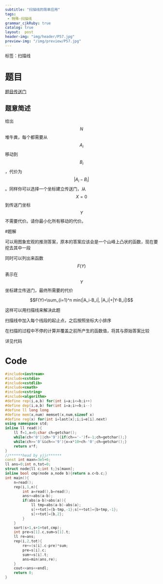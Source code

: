 ```yaml
---
subtitle: "扫描线的简单应用"
tags: 
 - 特殊-扫描线
grammar_cjkRuby: true
catalog: true
layout:  post
header-img: "img/header/P57.jpg"
preview-img: "/img/preview/P57.jpg"
---
```


标签：扫描线

# 题目

[题目传送门](https://www.luogu.org/problemnew/show/P4264)

## 题意简述

给出$$N$$堆牛粪，每个都需要从$$A_i$$移动到$$B_i$$，代价为$$|A_i-B_i|$$。同样你可以选择一个坐标建立传送门，从$$X=0$$到传送门坐标$$Y$$不需要代价。请你最小化所有移动的代价。

#题解

可以用图象宏观的推测答案，原本的答案应该会是一个山峰上凸状的函数，现在要挖去其中一段

同时可以列出来函数$$F(Y)$$表示在$$Y$$坐标建立传送门，最终所需要的代价

$$F(Y)=\sum_{i=1}^n min(|A_i-B_i|, |A_i|+|Y-B_i|)$$

这样可以用扫描线来解决此题

扫描线中加入每个线段的起止点，之后按照坐标大小排序

在扫描的过程中不停的计算并覆盖之前所产生的函数值，将其与原始答案比较

详见代码

# Code

```cpp
#include<iostream>
#include<cstdio>
#include<cstdlib>
#include<cmath>
#include<cstring>
#include<algorithm>
#define rep(i,a,b) for(int i=a;i<=b;i++)
#define dep(i,a,b) for(int i=a;i>=b;i--)
#define ll long long
#define mem(x,num) memset(x,num,sizeof x)
#define reg(x) for(int i=last[x];i;i=e[i].next)
using namespace std;
inline ll read(){
    ll f=1,x=0;char ch=getchar();
    while(ch<'0'||ch>'9'){if(ch=='-')f=-1;ch=getchar();}
    while(ch>='0'&&ch<='9'){x=x*10+ch-'0';ch=getchar();}
    return x*f;
}
//******head by yjjr******
const int maxn=3e5+6;
ll ans=0;int n,tot=0;
struct node{ll c;int t;}s[maxn];
inline bool cmp(node a,node b){return a.c<b.c;}
int main(){
    n=read();
    rep(i,1,n){
        int a=read(),b=read();
        ans+=abs(a-b);
        if(abs(a-b)>abs(a)){
            ll tmp=abs(a-b)-abs(a);
            s[++tot]={b-tmp,-1};s[++tot]={b+tmp,-1};
            s[++tot]={b,2};
        }
    }
    sort(s+1,s+1+tot,cmp);
    int pre=s[1].c,sum=s[1].t;
    ll re=ans;
    rep(i,2,tot){
        re+=(s[i].c-pre)*sum;
        pre=s[i].c;
        sum+=s[i].t;
        ans=min(ans,re);
    }
    cout<<ans<<endl;
    return 0;
}
```



